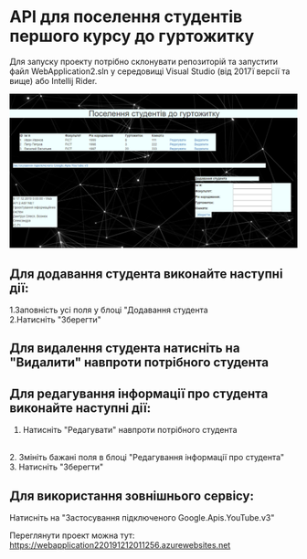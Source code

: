# АРІ для поселення студентів першого курсу до гуртожитку

Для запуску проекту потрібно склонувати репозиторій та запустити файл WebApplication2.sln у середовищі Visual Studio (від 2017ї версії та вище) aбо Intellij Rider.

![](https://github.com/ojdmytruk/lab_pis_vozniuk_dmytruk/blob/master/%D0%90%D0%BD%D0%BD%D0%BE%D1%82%D0%B0%D1%86%D0%B8%D1%8F%202019-12-17%20090723.png)
## Для додавання студента виконайте наступнi дії:
1.Заповність усі поля у блоці "Додавання студента
<br/>
2.Натисніть "Зберегти"
<br/>
## Для видалення студента натисніть на "Видалити" навпроти потрібного студента

## Для редагування інформації про студента виконайте наступні дії:
1. Натисніть "Редагувати" навпроти потрібного студента
<br/>
2. Змініть бажані поля в блоці "Редагування інформації про студента"
<br/>
3. Натисніть "Зберегти"

## Для використання зовнішнього сервісу:
Натисніть на "Застосування підключеного Google.Apis.YouTube.v3"

Переглянути проект можна тут:
https://webapplication220191212011256.azurewebsites.net
